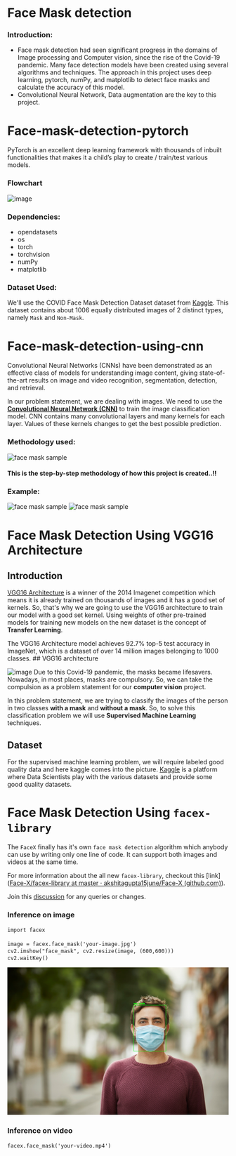 # Face Mask detection
### Introduction:
- Face mask detection had seen significant progress in the domains of Image processing and Computer vision, since the rise of the Covid-19 pandemic. Many face detection models have been created using several algorithms and techniques.  The approach in this project uses deep learning, pytorch, numPy, and matplotlib to detect face masks and calculate the accuracy of this model.
- Convolutional Neural Network, Data augmentation are the key to this project.

# Face-mask-detection-pytorch
PyTorch is an excellent deep learning framework with thousands of inbuilt functionalities that makes it a child’s play to create / train/test various models.

### Flowchart
![image](https://user-images.githubusercontent.com/78999467/112816309-fbe22100-90a0-11eb-97ff-8f76615fb901.png)

### Dependencies:
- opendatasets
- os
- torch
- torchvision
- numPy
- matplotlib

### Dataset Used:
We'll use the COVID Face Mask Detection Dataset dataset from [Kaggle](https://www.kaggle.com/prithwirajmitra/covid-face-mask-detection-dataset). This dataset contains about 1006 equally distributed images of 2 distinct types, namely `Mask` and `Non-Mask`.

# Face-mask-detection-using-cnn
Convolutional Neural Networks (CNNs) have been demonstrated as an effective class of models for understanding image content, giving state-of-the-art results on image and video recognition,  segmentation,  detection, and retrieval. 

In our problem statement, we are dealing with images. We need to use the [**Convolutional Neural Network (CNN)**](https://en.wikipedia.org/wiki/Convolutional_neural_network) to train the image classification model. CNN contains many convolutional layers and many kernels for each layer. Values of these kernels changes to get the best possible prediction.

### Methodology used:
![face mask sample](https://raw.githubusercontent.com/sudipg4112001/Face-X/master/Face-Mask-Detection/Sample-images/Method.jpg)
#### This is the step-by-step methodology of how this project is created..!!
### Example:
![face mask sample](https://raw.githubusercontent.com/sudipg4112001/Face-X/master/Face-Mask-Detection/Sample-images/Sample_image_1.jpg)
![face mask sample](https://raw.githubusercontent.com/sudipg4112001/Face-X/master/Face-Mask-Detection/Sample-images/Sample_image_2.jpg)

# Face Mask Detection Using VGG16 Architecture
## Introduction
[VGG16 Architecture](https://neurohive.io/en/popular-networks/vgg16/) is a winner of the 2014 Imagenet competition which means it is already trained on thousands of images and it has a good set of kernels. So, that's why we are going to use the VGG16 architecture to train our model with a good set kernel. Using weights of other pre-trained models for training new models on the new dataset is the concept of **Transfer Learning**.

The VGG16 Architecture model achieves 92.7% top-5 test accuracy in ImageNet, which is a dataset of over 14 million images belonging to 1000 classes. ## VGG16 architecture

![image](https://user-images.githubusercontent.com/78999467/112818450-449ad980-90a3-11eb-8848-a36318e66896.png)
Due to this Covid-19 pandemic, the masks became lifesavers. Nowadays, in most places, masks are compulsory. So, we can take the compulsion as a problem statement for our **computer vision** project.

In this problem statement, we are trying to classify the images of the person in two classes **with a mask** and **without a mask**. So, to solve this classification problem we will use **Supervised Machine Learning** techniques.
## Dataset
For the supervised machine learning problem, we will require labeled good quality data and here kaggle comes into the picture. [Kaggle](https://kaggle.com) is a platform where Data Scientists play with the various datasets and provide some good quality datasets.

# Face Mask Detection Using `facex-library`
The `FaceX` finally has it's own `face mask detection` algorithm which anybody can use by writing only one line of code. It can support both images and videos at the same time.

For more information about the all new `facex-library`, checkout this [link]([Face-X/facex-library at master · akshitagupta15june/Face-X (github.com)](https://github.com/akshitagupta15june/Face-X/tree/master/facex-library)).

Join this [discussion](https://github.com/akshitagupta15june/Face-X/discussions/323) for any queries or changes.

### Inference on image

```
import facex

image = facex.face_mask('your-image.jpg')
cv2.imshow("face_mask", cv2.resize(image, (600,600)))
cv2.waitKey()
```

![Face-mask-image](./Sample-images/Output.jpg)



### Inference on video

```
facex.face_mask('your-video.mp4')
```

